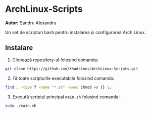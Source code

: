 # ArchLinux-Scripts

**Autor:** Șandru Alexandru

Un set de scripturi bash pentru instalarea și configurarea Arch Linux.

## Instalare

1. Clonează repository-ul folosind comanda:

```bash
git clone https://github.com/Xhadrines/ArchLinux-Scripts.git
```

2. Fă toate scripturile executabile folosind comanda:

```bash
find . -type f -name "*.sh" -exec chmod +x {} \;
```

3. Execută scriptul principal `main.sh` folosind comanda:

```bash
sudo ./main.sh
```
